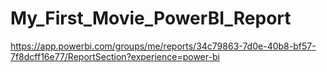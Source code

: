 # My_First_Movie_PowerBI_Report

https://app.powerbi.com/groups/me/reports/34c79863-7d0e-40b8-bf57-7f8dcff16e77/ReportSection?experience=power-bi
